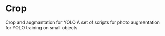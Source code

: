 # Crop
Crop and augmantation for YOLO
A set of scripts for photo augmentation for YOLO training on small objects
